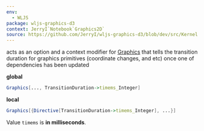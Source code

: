 ```yaml
---
env:
  - WLJS
package: wljs-graphics-d3
context: JerryI`Notebook`Graphics2D`
source: https://github.com/JerryI/wljs-graphics-d3/blob/dev/src/Kernel.wl
---
```

acts as an option and a context modifier for [Graphics](frontend/Reference/Graphics/Graphics.md) that tells the transition duration for graphics primitives (coordinate changes, and etc) once one of dependencies has been updated

__global__
```mathematica
Graphics[..., TransitionDuration->timems_Integer]
```

__local__
```mathematica
Graphics[{Directive[TransitionDuration->timems_Integer], ...}]
```

Value `timems` is __in milliseconds__.